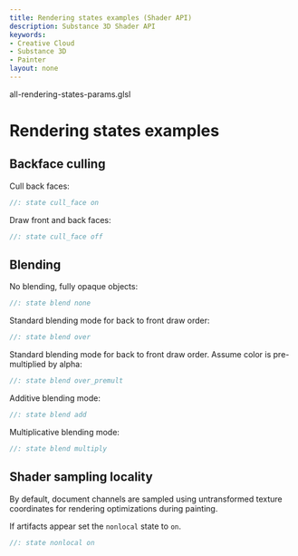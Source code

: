 ```yaml
---
title: Rendering states examples (Shader API)
description: Substance 3D Shader API
keywords:
- Creative Cloud
- Substance 3D
- Painter
layout: none
---
```





all-rendering-states-params.glsl








[ ](#section-0)












[ ](#section-1)

Rendering states examples
=========================


  



Backface culling
----------------


Cull back faces:





```glsl
//: state cull_face on
```







[ ](#section-2)

Draw front and back faces:





```glsl
//: state cull_face off
```







[ ](#section-3)

Blending
--------


No blending, fully opaque objects:





```glsl
//: state blend none
```







[ ](#section-4)

Standard blending mode for back to front draw order:





```glsl
//: state blend over
```







[ ](#section-5)

Standard blending mode for back to front draw order.
 Assume color is pre-multiplied by alpha:





```glsl
//: state blend over_premult
```







[ ](#section-6)

Additive blending mode:





```glsl
//: state blend add
```







[ ](#section-7)

Multiplicative blending mode:





```glsl
//: state blend multiply
```







[ ](#section-8)

Shader sampling locality
------------------------


By default, document channels are sampled using untransformed texture coordinates for rendering optimizations during painting.


If artifacts appear set the `nonlocal` state to `on`.





```glsl
//: state nonlocal on
 
 
```







